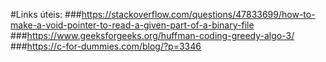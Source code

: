 

#Links úteis:
###https://stackoverflow.com/questions/47833699/how-to-make-a-void-pointer-to-read-a-given-part-of-a-binary-file
###https://www.geeksforgeeks.org/huffman-coding-greedy-algo-3/
###https://c-for-dummies.com/blog/?p=3346